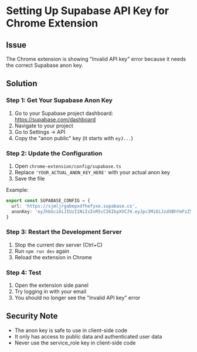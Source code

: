 # Setting Up Supabase API Key for Chrome Extension

## Issue
The Chrome extension is showing "Invalid API key" error because it needs the correct Supabase anon key.

## Solution

### Step 1: Get Your Supabase Anon Key
1. Go to your Supabase project dashboard: https://supabase.com/dashboard
2. Navigate to your project
3. Go to Settings → API
4. Copy the "anon public" key (it starts with `eyJ...`)

### Step 2: Update the Configuration
1. Open `chrome-extension/config/supabase.ts`
2. Replace `'YOUR_ACTUAL_ANON_KEY_HERE'` with your actual anon key
3. Save the file

Example:
```typescript
export const SUPABASE_CONFIG = {
  url: 'https://sjmljrgabepxdfhefyxo.supabase.co',
  anonKey: 'eyJhbGciOiJIUzI1NiIsInR5cCI6IkpXVCJ9.eyJpc3MiOiJzdXBhYmFzZSIsInJlZiI6InNqbWxqcmdhYmVweGRmaGVmeXhvIiwicm9sZSI6ImFub24iLCJpYXQiOjE3MzM5NzE5NzQsImV4cCI6MjA0OTU0Nzk3NH0.YOUR_ACTUAL_KEY_HERE'
}
```

### Step 3: Restart the Development Server
1. Stop the current dev server (Ctrl+C)
2. Run `npm run dev` again
3. Reload the extension in Chrome

### Step 4: Test
1. Open the extension side panel
2. Try logging in with your email
3. You should no longer see the "Invalid API key" error

## Security Note
- The anon key is safe to use in client-side code
- It only has access to public data and authenticated user data
- Never use the service_role key in client-side code
